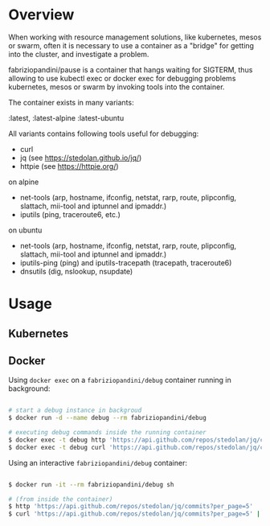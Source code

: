 # Overview

When working with resource management solutions, like kubernetes, mesos or swarm, often it is necessary to use a container as a "bridge" for getting into the cluster, and investigate a problem.

fabriziopandini/pause is a container that hangs waiting for SIGTERM, thus allowing to use kubectl exec or docker exec for debugging problems kubernetes, mesos or swarm by invoking tools into the container.

The container exists in many variants:

:latest, :latest-alpine
:latest-ubuntu

All variants contains following tools useful for debugging:
- curl
- jq (see https://stedolan.github.io/jq/)
- httpie (see https://httpie.org/)

on alpine
- net-tools (arp, hostname, ifconfig, netstat, rarp, route, plipconfig, slattach, mii-tool and iptunnel and ipmaddr.)
- iputils (ping, traceroute6, etc.)

on ubuntu
- net-tools (arp, hostname, ifconfig, netstat, rarp, route, plipconfig, slattach, mii-tool and iptunnel and ipmaddr.)
- iputils-ping (ping) and iputils-tracepath (tracepath, traceroute6)
- dnsutils (dig, nslookup, nsupdate)

# Usage

## Kubernetes

## Docker

Using `docker exec` on a `fabriziopandini/debug` container running in background:

```bash

# start a debug instance in backgroud
$ docker run -d --name debug --rm fabriziopandini/debug  

# executing debug commands inside the running container
$ docker exec -t debug http 'https://api.github.com/repos/stedolan/jq/commits?per_page=5' 
$ docker exec -t debug curl 'https://api.github.com/repos/stedolan/jq/commits?per_page=5' | docker exec -i debug jq '.[0] | {message: .commit.message, name: .commit.committer.name}'

```

Using an interactive `fabriziopandini/debug` container:

```bash

$ docker run -it --rm fabriziopandini/debug sh

# (from inside the container)
$ http 'https://api.github.com/repos/stedolan/jq/commits?per_page=5' 
$ curl 'https://api.github.com/repos/stedolan/jq/commits?per_page=5' | jq '.[0] | {message: .commit.message, name: .commit.committer.name}'

```
